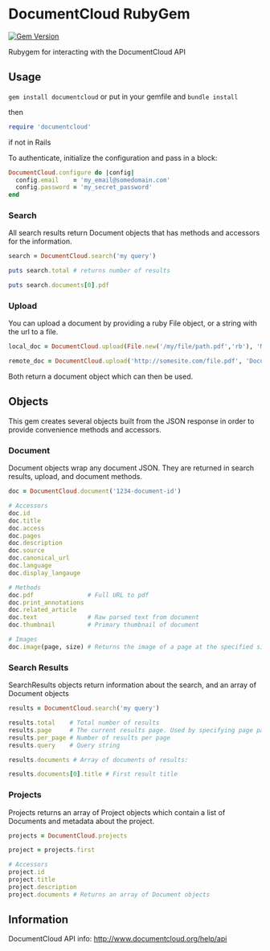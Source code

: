DocumentCloud RubyGem
=====================

[![Gem Version](https://badge.fury.io/rb/documentcloud.png)](http://badge.fury.io/rb/documentcloud)

Rubygem for interacting with the DocumentCloud API



## Usage

```gem install documentcloud``` or put in your gemfile and ```bundle install```

then
``` ruby
require 'documentcloud'
```
if not in Rails

To authenticate, initialize the configuration and pass in a block:

``` ruby
DocumentCloud.configure do |config|
  config.email    = 'my_email@somedomain.com'
  config.password = 'my_secret_password'
end
```


### Search

All search results return Document objects that has methods and accessors for the information.

``` ruby
search = DocumentCloud.search('my query')

puts search.total # returns number of results

puts search.documents[0].pdf
```


### Upload

You can upload a document by providing a ruby File object, or a string with the url to a file.

``` ruby
local_doc = DocumentCloud.upload(File.new('/my/file/path.pdf','rb'), 'My Document Title')

remote_doc = DocumentCloud.upload('http://somesite.com/file.pdf', 'Document Title')
```

Both return a document object which can then be used.


## Objects

This gem creates several objects built from the JSON response in order to provide convenience methods and accessors.

### Document

Document objects wrap any document JSON. They are returned in search results, upload, and document methods.

``` ruby
doc = DocumentCloud.document('1234-document-id')

# Accessors
doc.id
doc.title
doc.access
doc.pages
doc.description
doc.source
doc.canonical_url
doc.language
doc.display_langauge

# Methods
doc.pdf               # Full URL to pdf
doc.print_annotations
doc.related_article
doc.text              # Raw parsed text from document
doc.thumbnail         # Primary thumbnail of document

# Images
doc.image(page, size) # Returns the image of a page at the specified size
```

### Search Results
SearchResults objects return information about the search, and an array of Document objects

``` ruby
results = DocumentCloud.search('my query')

results.total    # Total number of results
results.page     # The current results page. Used by specifying page param: DocumentCloud.search('my query', page: 2)
results.per_page # Number of results per page
results.query    # Query string

results.documents # Array of documents of results:

results.documents[0].title # First result title
```

### Projects
Projects returns an array of Project objects which contain a list of Documents and
metadata about the project.

```ruby
projects = DocumentCloud.projects

project = projects.first

# Accessors
project.id
project.title
project.description
project.documents # Returns an array of Document objects
```


## Information

DocumentCloud API info: http://www.documentcloud.org/help/api

